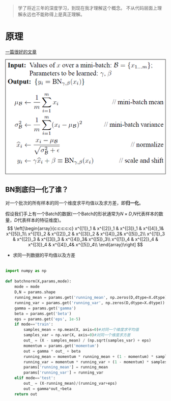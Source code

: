 
> 学了将近三年的深度学习，到现在我才理解这个概念。
> 不从代码层面上理解永远也不能称得上是真正理解。

# 原理




[一篇很好的文章](https://zhuanlan.zhihu.com/p/522525435)

![](_img/bn.png)


## BN到底归一化了谁？

对一个批次的所有样本的同一个维度求平均值以及求方差，即**归一化**。

假设我们手上有一个Batch的数据(一个Batch的形状通常为$N\times D$,$N$代表样本的数量，$D$代表样本的特征维度)。
$$
\left[\begin{array}{c:c:c:c:c}
x^{[1]}_1 & x^{[2]}_1 & x^{[3]}_1 & x^{[4]}_1& x^{[5]}_1\\
x^{[1]}_2 & x^{[2]}_2 & x^{[3]}_2 & x^{[4]}_2& x^{[5]}_2\\
x^{[1]}_3 & x^{[2]}_3 & x^{[3]}_3 & x^{[4]}_3& x^{[5]}_3\\
x^{[1]}_4 & x^{[2]}_4 & x^{[3]}_4 & x^{[4]}_4& x^{[5]}_4\\
\end{array}\right]
$$
+ 求同一列数据的平均值以及方差
  

```python

import numpy as np

def batchnorm(X,params,mode):
    mode = mode
    D,N = params.shape
    running_mean = params.get('running_mean', np.zeros(D,dtype=X.dtype))
    running_var = params.get('running_var', np.zeros(D,dtype=X.dtype))
    gamma = params.get('gamma')
    beta = params.get('beta')
    eps = params.get('eps', 1e-5)
    if mode=='train':
        samples_mean = np.mean(X, axis=0)#对同一个维度求平均值
        samples_var = np.var(X, axis=0)#对同一个维度求方差
        out_ = (X - samples_mean) / (np.sqrt(samples_var) + eps)
        momentum = params.get('momentum')
        out = gamma * out_ + beta
        running_mean = momentum * running_mean + (1 - momentum) * samples_mean
        running_var = momentum * running_var + (1 - momentum) * samples_var
        params['running_mean'] = running_mean
        params['running_var'] = running_var
    elif mode=='test':
        out_ = (X-running_mean)/(running_var+eps)
        out = gamma*out_+beta
    return out




```